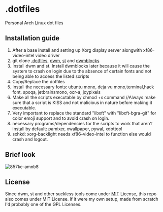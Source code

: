 # .dotfiles
Personal Arch Linux dot files


## Installation guide
1. After a base install and setting up Xorg display server alongwith xf86-video-intel video driver 
2. git clone [.dotfiles](https://github.com/Saumit-D/.dotfiles), [dwm](https://github.com/Saumit-D/dwm), [st](https://github.com/Saumit-D/st) and [dwmblocks](https://github.com/Saumit-D/dwmblocks)
3. Install dwm and st. Install dwmblocks later because it will cause the system to crash on login due to the absence of certain fonts and not being able to access the listed scripts
4. Copy/Replace the dotfiles
5. Install the necessary fonts: ubuntu mono, deja vu mono,terminal,hack font, spoqa, jetbrainsmono, ocr-a, joypixels 
6. Make all the scripts executable by chmod +x command //Always make sure that a script is KISS and not malicious in nature before making it executable.
7. Very important to replace the standard "libxft" with "libxft-bgra-git" for color emoji support and to avoid crash on login.
8. necessary programs/dependencies for the scripts to work that aren't install by default: pamixer, xwallpaper, pywal, xdottool
9. sxhkd: xorg-backlight needs xf86-video-intel to function else would crash and logout.



## Brief look
![857ke-amnb8](https://user-images.githubusercontent.com/79687674/141660827-528277f8-dbf6-4274-a3d6-0fc84da096e6.gif)

## License
Since dwm, st and other suckless tools come under
[MIT](https://choosealicense.com/licenses/mit/) License, this repo also comes under MIT License. If it were my own setup, made from scratch I'd probably one of the GPL Licenses.



